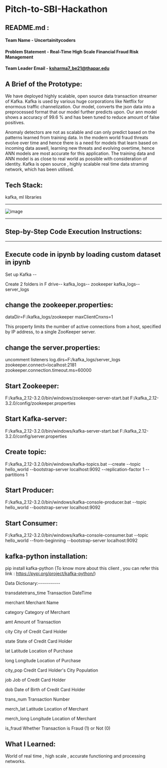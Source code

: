 # Pitch-to-SBI-Hackathon

## README.md :

#### Team Name - Uncertainitycoders
#### Problem Statement - Real-Time High Scale Financial Fraud Risk Management
#### Team Leader Email - ksharma7_be21@thapar.edu



## A Brief of the Prototype:
We have deployed highly scalable, open source data transaction streamer of Kafka. Kafka is used by various huge corporations like Netflix for enormous traffic channelization. Our model, converts the json data into a preprocessed format that our model further predicts upon. Our ann model shows a accuracy of 99.6 % and has been tuned to reduce amount of false positives.

Anomaly detectors are not as scalable and can only predict based on the patterns learned from training data. In the modern world fraud threats evolve over time and hence there is a need for models that learn based on incoming data aswell, learning new threats and evolving overtime, hence ANN models are most accurate for this application. The training data and ANN model is as close to real world as possible with consideration of identity. Kafka is open source , highly scalable real time data straming network, which has been utilised.

## Tech Stack: 
   kafka, ml libraries

-----------------------------------------------------------------------------------------------------------------------------------------------------

![image](https://github.com/sharma-kshitij-ks/Pitch-to-SBI-Hackathon/assets/124446613/ca662326-dff4-4166-a400-13d99bd04c4d)

--------------------------------------------------------------------------------------------------------------------------------------------------------
## Step-by-Step Code Execution Instructions:
---------------------------------------------------
Execute code in ipynb by loading custom dataset in ipynb
------------------------------------------------------
Set up Kafka --

Create 2 folders in F drive--
kafka_logs-- zookeeper
kafka_logs-- server_logs

change the zookeeper.properties:
------------------------------------------------------
dataDir=F:/kafka_logs/zookeeper
maxClientCnxns=1

This property limits the number of active connections from a host, specified by IP address, to a single ZooKeeper server.

change the server.properties:
----------------------------------------------------
uncomment listeners
log.dirs=F:/kafka_logs/server_logs
zookeeper.connect=localhost:2181
zookeeper.connection.timeout.ms=60000

Start Zookeeper:
---------------------------------------
F:/kafka_2.12-3.2.0/bin/windows/zookeeper-server-start.bat F:/kafka_2.12-3.2.0/config/zookeeper.properties

Start Kafka-server:
-----------------------------------------
F:/kafka_2.12-3.2.0/bin/windows/kafka-server-start.bat F:/kafka_2.12-3.2.0/config/server.properties

Create topic:
------------------------------------
F:/kafka_2.12-3.2.0/bin/windows/kafka-topics.bat --create --topic hello_world --bootstrap-server localhost:9092 --replication-factor 1 --partitions 1

Start Producer:
--------------------------------------
F:/kafka_2.12-3.2.0/bin/windows/kafka-console-producer.bat --topic hello_world --bootstrap-server localhost:9092

Start Consumer:
-------------------------------------
F:/kafka_2.12-3.2.0/bin/windows/kafka-console-consumer.bat --topic hello_world --from-beginning --bootstrap-server localhost:9092

kafka-python installation:
--------------------------------------------------
pip install kafka-python
(To know more about this client , you can refer this link :
https://pypi.org/project/kafka-python/)

Data Dictionary:-----------

transdatetrans_time	Transaction DateTime

merchant	Merchant Name

category	Category of Merchant

amt	Amount of Transaction

city	City of Credit Card Holder

state	State of Credit Card Holder

lat	Latitude Location of Purchase

long	Longitude Location of Purchase

city_pop	Credit Card Holder's City Population

job	Job of Credit Card Holder

dob	Date of Birth of Credit Card Holder

trans_num	Transaction Number

merch_lat	Latitude Location of Merchant

merch_long	Longitude Location of Merchant

is_fraud	Whether Transaction is Fraud (1) or Not (0)

  
## What I Learned:
   World of real time , high scale , accurate functioning and processing networks. 
